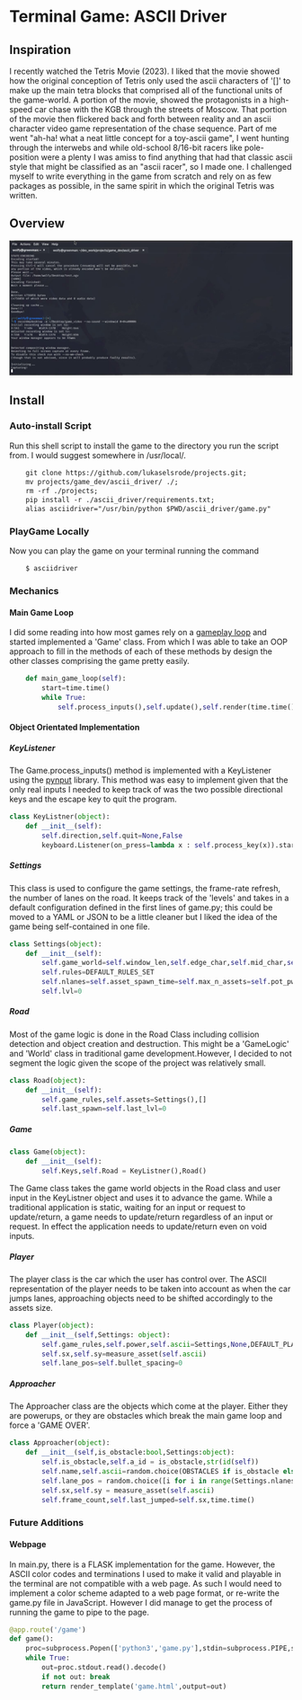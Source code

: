 # Terminal Game: ASCII Driver

## Inspiration
I recently watched the Tetris Movie (2023). I liked that the movie showed how the original conception of Tetris 
only used the ascii characters of '[]' to make up the main tetra blocks that comprised all of the functional units of the game-world. A portion of the movie, showed the protagonists 
in a high-speed car chase with the KGB through the streets of Moscow. That portion of the movie then flickered back and forth between reality 
and an ascii character video game representation of the chase sequence. Part of me went "ah-ha! what a neat little concept for a toy-ascii game", I went hunting through the interwebs and while 
old-school 8/16-bit racers  like pole-position were a plenty I was amiss to find anything that had that classic ascii style that might be classified as an "ascii racer", so I made one. I challenged myself 
to write everything in the game from scratch and rely on as few packages as possible, in the same spirit in which the original Tetris was written.

## Overview
![](https://github.com/lukaselsrode/projects/blob/main/game_dev/ascii_driver/misc/game_video.gif)

## Install
### Auto-install Script
Run this shell script to install the game to the directory you run the script from. I would suggest somewhere in /usr/local/. 
```shell
    git clone https://github.com/lukaselsrode/projects.git; 
    mv projects/game_dev/ascii_driver/ ./;
    rm -rf ./projects;
    pip install -r ./ascii_driver/requirements.txt;
    alias asciidriver="/usr/bin/python $PWD/ascii_driver/game.py"
```
### PlayGame Locally
Now you can play the game on your terminal running the command
```shell
    $ asciidriver
```
### Mechanics
#### Main Game Loop
I did some reading into how most games rely on a [gameplay loop](https://gameprogrammingpatterns.com/game-loop.html) and started implemented a 'Game' class. 
From which I was able to take an OOP approach to fill in the methods of each of these methods by design the other classes comprising the game pretty easily.
```python
    def main_game_loop(self):
        start=time.time()
        while True:
            self.process_inputs(),self.update(),self.render(time.time(),start)
```
#### Object Orientated Implementation
##### KeyListener
The Game.process_inputs() method is implemented with a KeyListener using the [pynput](https://pypi.org/project/pynput/) library. This method was easy to implement given that the only real inputs I needed to keep track of was the two possible directional keys and the escape key to quit the program. 
```python
class KeyListner(object):
    def __init__(self):
        self.direction,self.quit=None,False
        keyboard.Listener(on_press=lambda x : self.process_key(x)).start()
```
##### Settings
This class is used to configure the game settings, the frame-rate refresh, the number of lanes on the road. It keeps track of the 'levels' and takes in a default configuration defined in the first lines of game.py; this could be moved to a YAML or JSON to be a little cleaner but I liked the idea of the game being self-contained in one file. 
```python
class Settings(object):
    def __init__(self):
        self.game_world=self.window_len,self.edge_char,self.mid_char,self.open_char,self.secs_per_lvl = DEFAULT_WINDOW_LENGTH,'_', '- ',' ',DEFAULT_TIME_PER_LVL
        self.rules=DEFAULT_RULES_SET
        self.nlanes=self.asset_spawn_time=self.max_n_assets=self.pot_pwrup=self.t_per_frame=self.asset_jump_time=None
        self.lvl=0
```
##### Road
Most of the game logic is done in the Road Class including collision detection and object creation and destruction. This might be a 'GameLogic' and 'World' class in traditional game development.However, I decided to not segment the logic given the scope of the project was relatively small. 
```python
class Road(object):
    def __init__(self):
        self.game_rules,self.assets=Settings(),[]
        self.last_spawn=self.last_lvl=0
```
##### Game
```python
class Game(object):
    def __init__(self):
        self.Keys,self.Road = KeyListner(),Road()
```
The Game class takes the game world objects in the Road class and user input in the KeyListner object and uses it to advance the game. While a traditional application is static, waiting for an input or request to update/return, a game needs to update/return regardless of an input or request. In effect the application needs to update/return even on void inputs. 
##### Player
The player class is the car which the user has control over. The ASCII representation of the player needs to be taken into account as when the car jumps lanes, approaching objects need to be shifted accordingly to the assets size. 
```python
class Player(object):
    def __init__(self,Settings: object):
        self.game_rules,self.power,self.ascii=Settings,None,DEFAULT_PLAYER_CAR                  
        self.sx,self.sy=measure_asset(self.ascii)                               
        self.lane_pos=self.bullet_spacing=0
```
##### Approacher
The Approacher class are the objects which come at the player. Either they are powerups, or they are obstacles which break the main game loop and force a 'GAME OVER'. 
```python
class Approacher(object):
    def __init__(self,is_obstacle:bool,Settings:object):
        self.is_obstacle,self.a_id = is_obstacle,str(id(self))
        self.name,self.ascii=random.choice(OBSTACLES if is_obstacle else POWERUPS)
        self.lane_pos = random.choice([i for i in range(Settings.nlanes*2)])
        self.sx,self.sy = measure_asset(self.ascii)
        self.frame_count,self.last_jumped=self.sx,time.time()
```
### Future Additions 
#### Webpage
In main.py, there is a FLASK implementation for the game. However, the ASCII color codes and terminations I used to make it valid and playable in the terminal are not compatible with a web page. 
As such I would need to implement a color scheme adapted to a web page format, or re-write the game.py file in JavaScript. However I did manage to get the process of running the game to pipe to the page. 
```python
@app.route('/game')
def game():
    proc=subprocess.Popen(['python3','game.py'],stdin=subprocess.PIPE,stdout=subprocess.PIPE)
    while True:
        out=proc.stdout.read().decode()
        if not out: break
        return render_template('game.html',output=out)
```